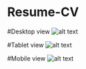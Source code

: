 # Resume-CV

#Desktop view
![alt text](https://res.cloudinary.com/dtu2furcy/image/upload/v1629215627/desktop-view_loz7he.png)

#Tablet view
![alt text](https://res.cloudinary.com/dtu2furcy/image/upload/v1629215512/tablet-view_tentdd.png)

#Mobile view
![alt text](https://res.cloudinary.com/dtu2furcy/image/upload/v1629215566/mobile-view_jbn5i7.png)
